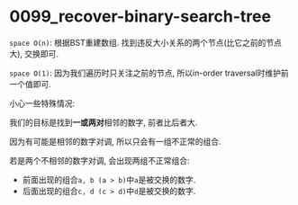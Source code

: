 # 0099_recover-binary-search-tree

`space O(n)`: 根据BST重建数组. 找到违反大小关系的两个节点(比它之前的节点大), 交换即可.

`space O(1)`: 因为我们遍历时只关注之前的节点, 所以in-order traversal时维护前一个值即可.

小心一些特殊情况:

我们的目标是找到**一或两对**相邻的数字, 前者比后者大.

因为有可能是相邻的数字对调, 所以只会有一组不正常的组合.

若是两个不相邻的数字对调, 会出现两组不正常组合:

- 前面出现的组合`a, b (a > b)`中`a`是被交换的数字.
- 后面出现的组合`c, d (c > d)`中`d`是被交换的数字.
